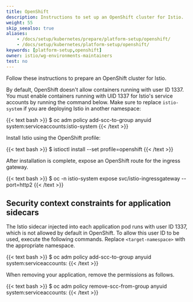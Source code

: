 ```yaml
---
title: OpenShift
description: Instructions to set up an OpenShift cluster for Istio.
weight: 55
skip_seealso: true
aliases:
    - /docs/setup/kubernetes/prepare/platform-setup/openshift/
    - /docs/setup/kubernetes/platform-setup/openshift/
keywords: [platform-setup,openshift]
owner: istio/wg-environments-maintainers
test: no
---
```


Follow these instructions to prepare an OpenShift cluster for Istio.

By default, OpenShift doesn't allow containers running with user ID 1337.
You must enable containers running with UID 1337 for Istio's service accounts
by running the command below. Make sure to replace `istio-system` if you are
deploying Istio in another namespace:

{{< text bash >}}
$ oc adm policy add-scc-to-group anyuid system:serviceaccounts:istio-system
{{< /text >}}

Install Istio using the OpenShift profile:

{{< text bash >}}
$ istioctl install --set profile=openshift
{{< /text >}}

After installation is complete, expose an OpenShift route for the ingress gateway.

{{< text bash >}}
$ oc -n istio-system expose svc/istio-ingressgateway --port=http2
{{< /text >}}

## Security context constraints for application sidecars

The Istio sidecar injected into each application pod runs with user ID 1337, which is not allowed by default in OpenShift. To allow this user ID to be used, execute the following commands. Replace `<target-namespace>` with the appropriate namespace.

{{< text bash >}}
$ oc adm policy add-scc-to-group anyuid system:serviceaccounts:<target-namespace>
{{< /text >}}

When removing your application, remove the permissions as follows.

{{< text bash >}}
$ oc adm policy remove-scc-from-group anyuid system:serviceaccounts:<target-namespace>
{{< /text >}}
